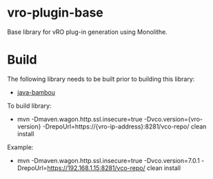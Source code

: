 # vro-plugin-base

Base library for vRO plug-in generation using Monolithe.

# Build

The following library needs to be built prior to building this library:

* [java-bambou](https://github.com/nuagenetworks/java-bambou)

To build library: 

* mvn -Dmaven.wagon.http.ssl.insecure=true -Dvco.version={vro-version} -DrepoUrl=https://{vro-ip-address}:8281/vco-repo/ clean install

Example:

* mvn -Dmaven.wagon.http.ssl.insecure=true -Dvco.version=7.0.1 -DrepoUrl=https://192.168.1.15:8281/vco-repo/ clean install
